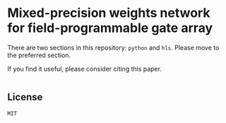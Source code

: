 # Mixed-precision weights network for field-programmable gate array

There are two sections in this repository: `python` and `hls`. Please move to the preferred section.

If you find it useful, please consider citing this paper.

```bibtex

```

## License ##
```txt
MIT
```
